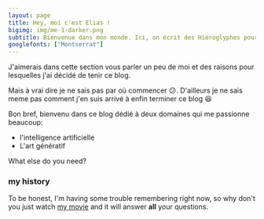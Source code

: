 ```yaml
---
layout: page
title: Hey, moi c'est Elias !
bigimg: img/me-1-darker.png
subtitle: Bienvenue dans mon monde. Ici, on écrit des Hiéroglyphes pour batir des Piramides
googlefonts: ["Montserrat"]
---
```

J'aimerais dans cette section vous parler un peu de moi et des raisons pour lesquelles j'ai décidé de tenir ce blog. 

Mais à vrai dire je ne sais pas par où commencer :confused:. D'ailleurs je ne sais meme pas comment j'en suis arrivé à enfin terminer ce blog :satisfied:

Bon bref, bienvenu dans ce blog dédié à deux domaines qui me passionne beaucoup:
- l'intelligence artificielle
- L'art génératif


What else do you need?

### my history

To be honest, I'm having some trouble remembering right now, so why don't you just watch [my movie](http://en.wikipedia.org/wiki/The_Princess_Bride_%28film%29) and it will answer **all** your questions.
